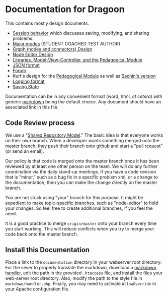 # Documentation for Dragoon #

This contains mostly design documents. 

* [Session behavior](sessions.md) which discusses saving, modifying, and sharing problems.
* [Major modes](major-modes.md) (STUDENT COACHED TEST AUTHOR)
* [Graph (nodes and connectors) Design](graph.md)
* [Node Editor Design](node-editor.md)
* [Libraries, Model-View-Controller, and the Pedagogical Module](javascript.md)
* [JSON format](json-format.md)
* [Forum](forum.md)
* Kurt's design for the [Pedagogical Module](Pedagogical-Module.docx)
  as well as [Sachin's version](Pedagogical-Module-JavaScript-Version-2.docx)
* [Logging format](logs-structure.md)
* [Saving State](state.md)

Documentation can be in any convenient format (word, html, *et cetera*) with 
generic [markdown](http://en.wikipedia.org/wiki/Markdown) being the default 
choice.  Any document should have an associated link in this file. 

## Code Review process ##

We use a "[Shared Repository Model](https://help.github.com/articles/using-pull-requests#shared-repository-model)."
The basic idea is that everyone works on their own branch.  When a developer
wants something merged onto the master branch, they push their branch onto
github and start a "pull request" (or send an email).

Our policy is that code is merged onto the master branch once it has
been reviewed by at least one other person on the team. We will do any
further coordination via the daily stand-up meetings.  If you have
a code revision that is "minor," such as a bug fix in a specific problem
xml, or a change to the documentation, then you can make the change
directly on the master branch.

You are not stuck using "your" branch for this purpose. It might be
expedient to make topic-specific branches, such as "node-editor" to
hold your changes. So feel free to create additional branches, if you
feel the need.

It is a good practice to merge `origin/master` onto your branch every
time you start working.  This will reduce conflicts when you 
try to merge your code back onto the master branch.


## Install this Documentation ##

Place a link to the `documentation` directory in your webserver root directory. 
For the sever to properly translate the markdown, download a 
[markdown handler](https://github.com/alue/markdown-handler), 
edit the path in the provided `.htaccess` file, and install the files your 
web-server root directory.
Also, modify the path to the style file in `markdown/handler.php`.
Finally, you may need to activate `AllowOverride` in your Apache configuration file.
